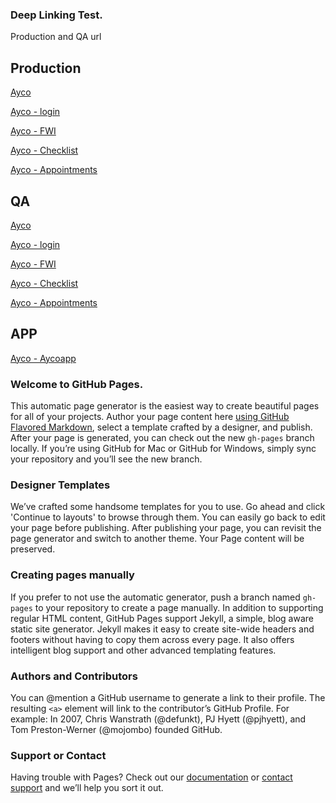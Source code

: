 ### Deep Linking Test.
Production and QA url
## Production
[Ayco](https://www.ayco.com)

[Ayco - login](https://www.ayco.com/login)

[Ayco - FWI](https://www.ayco.com/fwi)

[Ayco - Checklist](https://www.ayco.com/portal/checklist)

[Ayco - Appointments](https://www.ayco.com/portal/appointments/home)

## QA
[Ayco](https://wwwqa.ayco.com)

[Ayco - login](https://wwwqa.ayco.com/login)

[Ayco - FWI](https://wwwqa.ayco.com/fwi)

[Ayco - Checklist](https://wwwqa.ayco.com/portal/checklist)

[Ayco - Appointments](https://wwwqa.ayco.com/portal/appointments/home)

## APP
[Ayco - Aycoapp](aycoapp:app)

### Welcome to GitHub Pages.
This automatic page generator is the easiest way to create beautiful pages for all of your projects. Author your page content here [using GitHub Flavored Markdown](https://guides.github.com/features/mastering-markdown/), select a template crafted by a designer, and publish. After your page is generated, you can check out the new `gh-pages` branch locally. If you’re using GitHub for Mac or GitHub for Windows, simply sync your repository and you’ll see the new branch.

### Designer Templates
We’ve crafted some handsome templates for you to use. Go ahead and click 'Continue to layouts' to browse through them. You can easily go back to edit your page before publishing. After publishing your page, you can revisit the page generator and switch to another theme. Your Page content will be preserved.

### Creating pages manually
If you prefer to not use the automatic generator, push a branch named `gh-pages` to your repository to create a page manually. In addition to supporting regular HTML content, GitHub Pages support Jekyll, a simple, blog aware static site generator. Jekyll makes it easy to create site-wide headers and footers without having to copy them across every page. It also offers intelligent blog support and other advanced templating features.

### Authors and Contributors
You can @mention a GitHub username to generate a link to their profile. The resulting `<a>` element will link to the contributor’s GitHub Profile. For example: In 2007, Chris Wanstrath (@defunkt), PJ Hyett (@pjhyett), and Tom Preston-Werner (@mojombo) founded GitHub.

### Support or Contact
Having trouble with Pages? Check out our [documentation](https://help.github.com/pages) or [contact support](https://github.com/contact) and we’ll help you sort it out.
